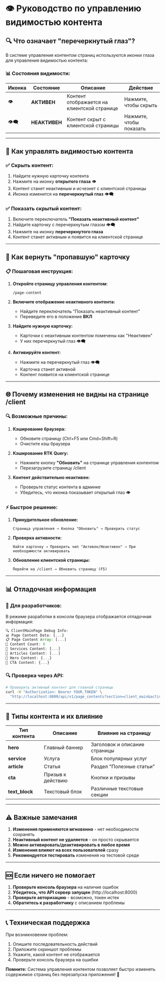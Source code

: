 # 👁️ Руководство по управлению видимостью контента

## 🔍 **Что означает "перечеркнутый глаз"?**

В системе управления контентом страниц используются иконки глаза для управления видимостью контента:

### 📊 **Состояния видимости:**

| Иконка | Состояние | Описание | Действие |
|--------|-----------|----------|----------|
| 👁️ | **АКТИВЕН** | Контент отображается на клиентской странице | Нажмите, чтобы скрыть |
| 👁️‍🗨️ | **НЕАКТИВЕН** | Контент скрыт с клиентской страницы | Нажмите, чтобы показать |

---

## 🔄 **Как управлять видимостью контента**

### ✅ **Скрыть контент:**
1. Найдите нужную карточку контента
2. Нажмите на иконку **открытого глаза** 👁️
3. Контент станет неактивным и исчезнет с клиентской страницы
4. Иконка изменится на **перечеркнутый глаз** 👁️‍🗨️

### ✅ **Показать скрытый контент:**
1. Включите переключатель **"Показать неактивный контент"**
2. Найдите карточку с перечеркнутым глазом 👁️‍🗨️
3. Нажмите на иконку **перечеркнутого глаза**
4. Контент станет активным и появится на клиентской странице

---

## 🔧 **Как вернуть "пропавшую" карточку**

### 📋 **Пошаговая инструкция:**

1. **Откройте страницу управления контентом:**
   ```
   /page-content
   ```

2. **Включите отображение неактивного контента:**
   - Найдите переключатель "Показать неактивный контент"
   - Переведите его в положение **ВКЛ**

3. **Найдите нужную карточку:**
   - Карточки с неактивным контентом помечены как "Неактивен"
   - У них перечеркнутый глаз 👁️‍🗨️

4. **Активируйте контент:**
   - Нажмите на перечеркнутый глаз 👁️‍🗨️
   - Карточка станет активной
   - Контент появится на клиентской странице

---

## 🌐 **Почему изменения не видны на странице /client**

### 🔍 **Возможные причины:**

1. **Кэширование браузера:**
   - Обновите страницу (Ctrl+F5 или Cmd+Shift+R)
   - Очистите кэш браузера

2. **Кэширование RTK Query:**
   - Нажмите кнопку **"Обновить"** на странице управления контентом
   - Перезагрузите страницу /client

3. **Контент действительно неактивен:**
   - Проверьте статус контента в админке
   - Убедитесь, что иконка показывает открытый глаз 👁️

### ⚡ **Быстрое решение:**

1. **Принудительное обновление:**
   ```
   Страница управления → Кнопка "Обновить" → Проверить статус
   ```

2. **Проверка активности:**
   ```
   Найти карточку → Проверить чип "Активен/Неактивен" → При необходимости активировать
   ```

3. **Обновление клиентской страницы:**
   ```
   Перейти на /client → Обновить страницу (F5)
   ```

---

## 📊 **Отладочная информация**

### 🔧 **Для разработчиков:**

В режиме разработки в консоли браузера отображается отладочная информация:

```javascript
🔍 ClientMainPage Debug Info:
📊 Page Content Data: {...}
📋 Page Content Array: [...]
🔢 Content Count: 8
🎯 Services Content: [...]
📰 Articles Content: [...]
🎪 Hero Content: {...}
📢 CTA Content: {...}
```

### 🔍 **Проверка через API:**

```bash
# Проверить активный контент для главной страницы
curl -H "Authorization: Bearer YOUR_TOKEN" \
  "http://localhost:8000/api/v1/page_contents?section=client_main&active=true"
```

---

## 🎯 **Типы контента и их влияние**

| Тип контента | Описание | Влияние на страницу |
|--------------|----------|-------------------|
| **hero** | Главный баннер | Заголовок и описание страницы |
| **service** | Услуга | Блок популярных услуг |
| **article** | Статья | Раздел "Полезные статьи" |
| **cta** | Призыв к действию | Кнопки и призывы |
| **text_block** | Текстовый блок | Различные текстовые секции |

---

## ⚠️ **Важные замечания**

1. **Изменения применяются мгновенно** - нет необходимости сохранять
2. **Неактивный контент не удаляется** - он просто скрывается
3. **Можно активировать/деактивировать в любое время**
4. **Изменения влияют на всех пользователей** сразу
5. **Рекомендуется тестировать** изменения на тестовой среде

---

## 🆘 **Если ничего не помогает**

1. **Проверьте консоль браузера** на наличие ошибок
2. **Убедитесь, что API сервер запущен** (http://localhost:8000)
3. **Проверьте авторизацию** - возможно, токен истек
4. **Обратитесь к разработчику** с описанием проблемы

---

## 📞 **Техническая поддержка**

При возникновении проблем:
1. Опишите последовательность действий
2. Приложите скриншот проблемы
3. Укажите, какой контент не отображается
4. Проверьте консоль браузера на ошибки

**Помните:** Система управления контентом позволяет быстро изменять содержимое страниц без перезапуска приложения! 🚀 